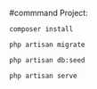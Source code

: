 #commmand
Project:
```
composer install
```
```
php artisan migrate
```
```
php artisan db:seed
```
```
php artisan serve
```
